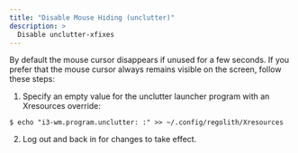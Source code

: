```yaml
---
title: "Disable Mouse Hiding (unclutter)"
description: >
  Disable unclutter-xfixes
---
```


By default the mouse cursor disappears if unused for a few seconds. If you prefer that the mouse cursor always remains visible on the screen, follow these steps:

1. Specify an empty value for the unclutter launcher program with an Xresources override:
  ```console
  $ echo "i3-wm.program.unclutter: :" >> ~/.config/regolith/Xresources
  ```
2. Log out and back in for changes to take effect.


